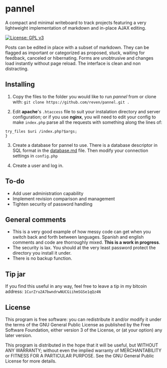 # pannel

A compact and minimal writeboard to track projects featuring a very lightweight implementation of markdown and in-place AJAX editing.

[![License: GPL v3](https://img.shields.io/badge/License-GPL%20v3-blue.svg)](https://www.gnu.org/licenses/gpl-3.0)

Posts can be edited in place with a subset of markdown. They can be flagged as important or categorized as proposed, stuck, waiting for feedback, canceled or hibernating. Forms are unobtrusive and changes load instantly without page reload. The interface is clean and non distracting.

## Installing
1. Copy the files to the folder you would like to run _pannel_ from or clone with:
   ```git clone https://github.com/reven/pannel.git .```

2. Edit **apache**'s `.htaccess` file to suit your instalation directory and server configuration; or if you use **nginx**, you will need to edit your config to make `index.php` parse all the requests with something along the lines of:
  ```location /pannel/ {
  try_files $uri /index.php?$args;
  }
  ```

3. Create a database for pannel to use. There is a database descriptor in SQL format in the [database.md](docs/database.md) file. Then modify your connection settings in `config.php`

4. Create a user and log in.

## To-do
- Add user administration capability
- Implement revision comparison and management
- Tighten security of password handling

## General comments
- This is a very good example of how messy code can get when you switch back and forth between languages. Spanish and english comments and code are thorroughly mixed. **This is a work in progress**.
- The security is lax. You should at the very least password protect the directory you install it under.
- There is no backup function.

## Tip jar
If you find this useful in any way, feel free to leave a tip in my bitcoin address:
`1CurZru2A7bwndrwNUCGiihmSGSe1qQz4N`

## License
This program is free software: you can redistribute it and/or modify
it under the terms of the GNU General Public License as published by
the Free Software Foundation, either version 3 of the License, or
(at your option) any later version.

This program is distributed in the hope that it will be useful,
but WITHOUT ANY WARRANTY; without even the implied warranty of
MERCHANTABILITY or FITNESS FOR A PARTICULAR PURPOSE.  See the
GNU General Public License for more details.
